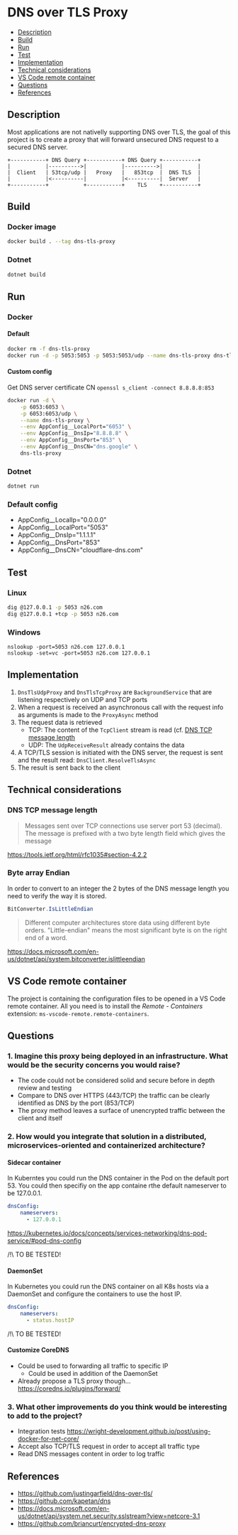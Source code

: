 # DNS over TLS Proxy

- [Description](#description)
- [Build](#build)
- [Run](#run)
- [Test](#test)
- [Implementation](#implementation)
- [Technical considerations](#technical-considerations)
- [VS Code remote container](#vs-code-remote-container)
- [Questions](#questions)
- [References](#references)

## Description

Most applications are not nativelly supporting DNS over TLS, the goal of this project is to create a proxy that will forward unsecured DNS request to a secured DNS server. 

```
+-----------+ DNS Query +-----------+ DNS Query +-----------+
|           |---------->|           |---------->|           |
|  Client   | 53tcp/udp |   Proxy   |   853tcp  |  DNS TLS  |
|           |<----------|           |<----------|  Server   |           
+-----------+           +-----------+    TLS    +-----------+
```

## Build

### Docker image

```bash
docker build . --tag dns-tls-proxy
```

### Dotnet

```bash
dotnet build
```

## Run

### Docker

#### Default

```bash
docker rm -f dns-tls-proxy
docker run -d -p 5053:5053 -p 5053:5053/udp --name dns-tls-proxy dns-tls-proxy
```
#### Custom config

Get DNS server certificate CN `openssl s_client -connect 8.8.8.8:853`

```bash
docker run -d \
    -p 6053:6053 \
    -p 6053:6053/udp \
    --name dns-tls-proxy \
    --env AppConfig__LocalPort="6053" \
    --env AppConfig__DnsIp="8.8.8.8" \
    --env AppConfig__DnsPort="853" \
    --env AppConfig__DnsCN="dns.google" \
    dns-tls-proxy
```
### Dotnet

```bash
dotnet run
```
### Default config

- AppConfig__LocalIp="0.0.0.0"
- AppConfig__LocalPort="5053"
- AppConfig__DnsIp="1.1.1.1"
- AppConfig__DnsPort="853"
- AppConfig__DnsCN="cloudflare-dns.com"

## Test

### Linux

```bash
dig @127.0.0.1 -p 5053 n26.com
dig @127.0.0.1 +tcp -p 5053 n26.com
```

### Windows

```
nslookup -port=5053 n26.com 127.0.0.1
nslookup -set=vc -port=5053 n26.com 127.0.0.1 
```
## Implementation

1. `DnsTlsUdpProxy` and `DnsTlsTcpProxy` are `BackgroundService` that are listening respectively on UDP and TCP ports
2. When a request is received an asynchronous call with the request info as arguments is made to the `ProxyAsync` method
3. The request data is retrieved
    - TCP: The content of the `TcpClient` stream is read (cf. [DNS TCP message length](###dns-tcp-message-length)
    - UDP: The `UdpReceiveResult` already contains the data
4. A TCP/TLS session is initiated with the DNS server, the request is sent and the result read: `DnsClient.ResolveTlsAsync`
5. The result is sent back to the client

## Technical considerations

### DNS TCP message length

> Messages sent over TCP connections use server port 53 (decimal). The message is prefixed with a two byte length field which gives the message

<https://tools.ietf.org/html/rfc1035#section-4.2.2>

### Byte array Endian

In order to convert to an integer the 2 bytes of the DNS message length you need to verify the way it is stored.

```C#
BitConverter.IsLittleEndian
```

> Different computer architectures store data using different byte orders.
> "Little-endian" means the most significant byte is on the right end of a word.
  
<https://docs.microsoft.com/en-us/dotnet/api/system.bitconverter.islittleendian>

## VS Code remote container

The project is containing the configuration files to be opened in a VS Code remote container. All you need is to install the *Remote - Containers* extension: `ms-vscode-remote.remote-containers`.

## Questions

### 1. Imagine this proxy being deployed in an infrastructure. What would be the security concerns you would raise?

- The code could not be considered solid and secure before in depth review and testing
- Compare to DNS over HTTPS (443/TCP) the traffic can be clearly identified as DNS by the port (853/TCP)
- The proxy method leaves a surface of unencrypted traffic between the client and itself

### 2. How would you integrate that solution in a distributed, microservices-oriented and containerized architecture?

#### Sidecar container

In Kuberntes you could run the DNS container in the Pod on the default port 53. You could then specifiy on the app containe rthe default nameserver to be 127.0.0.1.

```yaml
dnsConfig:
    nameservers:
      - 127.0.0.1
```

<https://kubernetes.io/docs/concepts/services-networking/dns-pod-service/#pod-dns-config>

/!\ TO BE TESTED!

#### DaemonSet

In Kubernetes you could run the DNS container on all K8s hosts via a DaemonSet and configure the containers to use the host IP.

```yaml
dnsConfig:
    nameservers:
      - status.hostIP
```

/!\ TO BE TESTED!

#### Customize CoreDNS

- Could be used to forwarding all traffic to specific IP
  - Could be used in addition of the DaemonSet
- Already propose a TLS proxy though... <https://coredns.io/plugins/forward/>

### 3. What other improvements do you think would be interesting to add to the project?

- Integration tests <https://wright-development.github.io/post/using-docker-for-net-core/>
- Accept also TCP/TLS request in order to accept all traffic type
- Read DNS messages content in order to log traffic

## References

- <https://github.com/justingarfield/dns-over-tls/>
- <https://github.com/kapetan/dns>
- <https://docs.microsoft.com/en-us/dotnet/api/system.net.security.sslstream?view=netcore-3.1>
- <https://github.com/briancurt/encrypted-dns-proxy>
